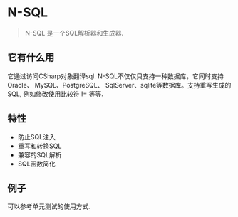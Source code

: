 # N-SQL

> N-SQL 是一个SQL解析器和生成器. 

## 它有什么用

它通过访问CSharp对象翻译sql. N-SQL不仅仅只支持一种数据库，它同时支持Oracle、 MySQL、PostgreSQL、 SqlServer、sqlite等数据库。支持重写生成的SQL, 例如修改使用比较符 != 等等.

## 特性

- 防止SQL注入
- 重写和转换SQL
- 兼容的SQL解析
- SQL函数简化
  
## 例子

可以参考单元测试的使用方式.